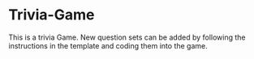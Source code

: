 # Trivia-Game
This is a trivia Game. New question sets can be added by following the instructions in the template and coding them into the game.
